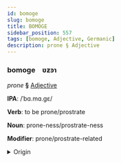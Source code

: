 ```yaml
---
id: bomoge
slug: bomoge
title: BOMOGE
sidebar_position: 557
tags: [bomoge, Adjective, Germanic]
description: prone § Adjective
---
```


### bomoge&emsp;<span kind="abugida">ʋƶꜿɿ</span>

*prone* **§** [Adjective](../../tags/Adjective)

**IPA**: /ˈbɑ.mɑ.gɛ/

**Verb**: to be prone/prostrate

**Noun**: prone-ness/prostrate-ness

**Modifier**: prone/prostrate-related

<details>
    <summary>Origin</summary>
    Swedish på mage /poːmɑːɡɛ/<br/>
    <em>Germanic Language Family</em>
</details>